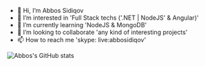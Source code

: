 - 👋 Hi, I’m Abbos Sidiqov
- 👀 I’m interested in 'Full Stack techs ('.NET | NodeJS' & Angular)'
- 🌱 I’m currently learning 'NodeJS & MongoDB'
- 💞️ I’m looking to collaborate 'any kind of interesting projects'
- 📫 How to reach me 'skype: live:abbosidiqov'

![Abbos's GitHub stats](https://github-readme-stats.vercel.app/api?username=SidiqovAbbos&show_icons=true&theme=radical)

<!---
SidiqovAbbos/SidiqovAbbos is a ✨ special ✨ repository because its `README.md` (this file) appears on your GitHub profile.
You can click the Preview link to take a look at your changes.
--->
